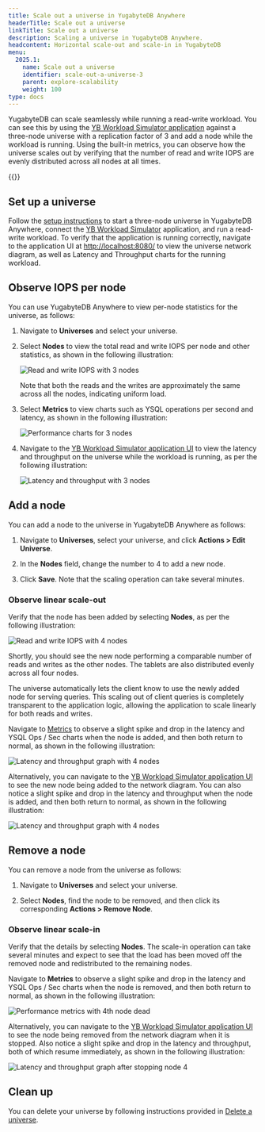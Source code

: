 ```yaml
---
title: Scale out a universe in YugabyteDB Anywhere
headerTitle: Scale out a universe
linkTitle: Scale out a universe
description: Scaling a universe in YugabyteDB Anywhere.
headcontent: Horizontal scale-out and scale-in in YugabyteDB
menu:
  2025.1:
    name: Scale out a universe
    identifier: scale-out-a-universe-3
    parent: explore-scalability
    weight: 100
type: docs
---
```


YugabyteDB can scale seamlessly while running a read-write workload. You can see this by using the [YB Workload Simulator application](https://github.com/YugabyteDB-Samples/yb-workload-simulator) against a three-node universe with a replication factor of 3 and add a node while the workload is running. Using the built-in metrics, you can observe how the universe scales out by verifying that the number of read and write IOPS are evenly distributed across all nodes at all times.

{{<product-tabs>}}

## Set up a universe

Follow the [setup instructions](../../cluster-setup-anywhere/) to start a three-node universe in YugabyteDB Anywhere, connect the [YB Workload Simulator](../../cluster-setup-anywhere/#set-up-yb-workload-simulator) application, and run a read-write workload. To verify that the application is running correctly, navigate to the application UI at <http://localhost:8080/> to view the universe network diagram, as well as Latency and Throughput charts for the running workload.

## Observe IOPS per node

You can use YugabyteDB Anywhere to view per-node statistics for the universe, as follows:

1. Navigate to **Universes** and select your universe.

1. Select **Nodes** to view the total read and write IOPS per node and other statistics, as shown in the following illustration:

    ![Read and write IOPS with 3 nodes](/images/ce/transactions_anywhere_observe1.png)

    Note that both the reads and the writes are approximately the same across all the nodes, indicating uniform load.

1. Select **Metrics** to view charts such as YSQL operations per second and latency, as shown in the following illustration:

    ![Performance charts for 3 nodes](/images/ce/transactions_anywhere_chart.png)

1. Navigate to the [YB Workload Simulator application UI](http://127.0.0.1:8080/) to view the latency and throughput on the universe while the workload is running, as per the following illustration:

    ![Latency and throughput with 3 nodes](/images/ce/simulation-graph-cloud.png)

## Add a node

You can add a node to the universe in YugabyteDB Anywhere as follows:

1. Navigate to **Universes**, select your universe, and click **Actions > Edit Universe**.

1. In the **Nodes** field, change the number to 4 to add a new node.

1. Click **Save**. Note that the scaling operation can take several minutes.

### Observe linear scale-out

Verify that the node has been added by selecting **Nodes**, as per the following illustration:

![Read and write IOPS with 4 nodes](/images/ce/add-node-anywhere.png)

Shortly, you should see the new node performing a comparable number of reads and writes as the other nodes. The tablets are also distributed evenly across all four nodes.

The universe automatically lets the client know to use the newly added node for serving queries. This scaling out of client queries is completely transparent to the application logic, allowing the application to scale linearly for both reads and writes.

Navigate to [Metrics](../../../yugabyte-platform/alerts-monitoring/anywhere-metrics/) to observe a slight spike and drop in the latency and YSQL Ops / Sec charts when the node is added, and then both return to normal, as shown in the following illustration:

![Latency and throughput graph with 4 nodes](/images/ce/add-node-anywhere-chart.png)

Alternatively, you can navigate to the [YB Workload Simulator application UI](http://127.0.0.1:8080/) to see the new node being added to the network diagram. You can also notice a slight spike and drop in the latency and throughput when the node is added, and then both return to normal, as shown in the following illustration:

![Latency and throughput graph with 4 nodes](/images/ce/add-node-graph-cloud.png)

## Remove a node

You can remove a node from the universe as follows:

1. Navigate to **Universes** and select your universe.

1. Select **Nodes**, find the node to be removed, and then click its corresponding **Actions > Remove Node**.

### Observe linear scale-in

Verify that the details by selecting **Nodes**. The scale-in operation can take several minutes and expect to see that the load has been moved off the removed node and redistributed to the remaining nodes.

Navigate to **Metrics** to observe a slight spike and drop in the latency and YSQL Ops / Sec charts when the node is removed, and then both return to normal, as shown in the following illustration:

![Performance metrics with 4th node dead](/images/ce/stop-node-chart-anywhere.png)

Alternatively, you can navigate to the [YB Workload Simulator application UI](http://127.0.0.1:8080/) to see the node being removed from the network diagram when it is stopped. Also notice a slight spike and drop in the latency and throughput, both of which resume immediately, as shown in the following illustration:

![Latency and throughput graph after stopping node 4](/images/ce/stop-node-graph-cloud.png)

## Clean up

You can delete your universe by following instructions provided in [Delete a universe](../../../yugabyte-platform/manage-deployments/delete-universe/).
